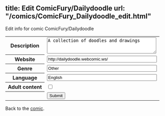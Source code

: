 title: Edit ComicFury/Dailydoodle
url: "/comics/ComicFury_Dailydoodle_edit.html"
---
Edit info for comic ComicFury/Dailydoodle

<form name="comic" action="http://gaepostmail.appspot.com/comic/" method="post">
<table class="comicinfo">
<tr>
<th>Description</th><td><textarea name="description" cols="40" rows="3">A collection of doodles and drawings</textarea></td>
</tr>
<tr>
<th>Website</th><td><input type="text" name="url" value="http://dailydoodle.webcomic.ws/" size="40"/></td>
</tr>
<tr>
<th>Genre</th><td><input type="text" name="genre" value="Other" size="40"/></td>
</tr>
<tr>
<th>Language</th><td><input type="text" name="language" value="English" size="40"/></td>
</tr>
<tr>
<th>Adult content</th><td><input type="checkbox" name="adult" value="adult" /></td>
</tr>
<tr>
<th></th><td>
<input type="hidden" name="comic" value="ComicFury_Dailydoodle" />
<input type="submit" name="submit" value="Submit" />
</td>
</tr>
</table>
</form>

Back to the [comic](ComicFury_Dailydoodle.html).

